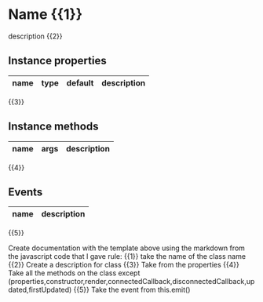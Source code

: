 
# Name {{1}}

description {{2}}

## Instance properties

| name | type | default | description |
| ---- | ---- | ------- | ----------- |
{{3}}


## Instance methods

| name | args | description |
| ---- | ---- | ----------- |
{{4}}


## Events

| name | description |
| ---- | ----------- |
{{5}}


Create documentation with the template above using the markdown from the javascript code that I gave
rule:
{{1}} take the name of the class name
{{2}} Create a description for class
{{3}} Take from the properties
{{4}} Take all the methods on the class except (properties,constructor,render,connectedCallback,disconnectedCallback,updated,firstUpdated)
{{5}} Take the event from this.emit()


